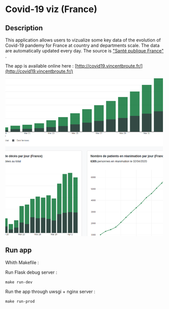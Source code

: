 # Covid-19 viz (France)

## Description

This application allows users to vizualize some key data of the evolution of Covid-19 pandemy for France at country and departments scale.
The data are automatically updated every day. The source is ["Santé publique France"](https://www.data.gouv.fr/fr/datasets/donnees-hospitalieres-relatives-a-lepidemie-de-covid-19/#_) .

The app is available online here : [http://covid19.vincentbroute.fr/](http://covid19.vincentbroute.fr/)

<img src="https://raw.githubusercontent.com/neveldo/covid19-viz/master/static/images/twitter-image.png" width="500px" height="500px" />

## Run app

Whith Makefile :

Run Flask debug server : 
```
make run-dev
```

Run the app through uwsgi + nginx server :
```
make run-prod
```